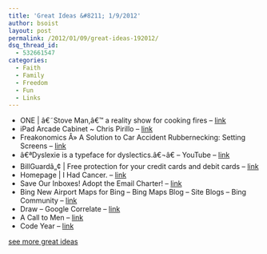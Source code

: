 ```yaml
---
title: 'Great Ideas &#8211; 1/9/2012'
author: bsoist
layout: post
permalink: /2012/01/09/great-ideas-192012/
dsq_thread_id:
  - 532661547
categories:
  - Faith
  - Family
  - Freedom
  - Fun
  - Links
---
```

  * ONE | â€˜Stove Man,â€™ a reality show for cooking fires &#8211; [link][1] 
  * iPad Arcade Cabinet ~ Chris Pirillo &#8211; [link][2] 
  * Freakonomics Â» A Solution to Car Accident Rubbernecking: Setting Screens &#8211; [link][3] 
  * â€ªDyslexie is a typeface for dyslectics.â€¬â€ &#8211; YouTube &#8211; [link][4] 
  * BillGuardâ„¢ | Free protection for your credit cards and debit cards &#8211; [link][5] 
  * Homepage | I Had Cancer. &#8211; [link][6] 
  * Save Our Inboxes! Adopt the Email Charter! &#8211; [link][7] 
  * Bing New Airport Maps for Bing &#8211; Bing Maps Blog &#8211; Site Blogs &#8211; Bing Community &#8211; [link][8] 
  * Draw &#8211; Google Correlate &#8211; [link][9] 
  * A Call to Men &#8211; [link][10] 
  * Code Year &#8211; [link][11] 

[see more great ideas][12]

 [1]: http://www.one.org/blog/2011/06/30/stove-man-a-reality-show-for-cooking-fires/?utm_source=feedburner&utm_medium=feed&utm_campaign=Feed%3A+TheONEBlog+%28The+ONE+Blog%29
 [2]: http://chris.pirillo.com/ipad-arcade-cabinet/?utm_source=feedburner&utm_medium=feed&utm_campaign=Feed%3A+ChrisPirillo+%28Chris+Pirillo%29&utm_content=Google+Reader
 [3]: http://www.freakonomics.com/2011/07/12/a-solution-to-car-accident-rubbernecking-setting-screens/
 [4]: http://www.youtube.com/watch?v=VLtYFcHx7ec&feature=player_embedded#at=113
 [5]: http://www.billguard.com/
 [6]: http://www.ihadcancer.com/
 [7]: http://emailcharter.org/
 [8]: http://www.bing.com/community/site_blogs/b/maps/archive/2011/09/29/new-airport-maps-for-bing.aspx
 [9]: http://www.google.com/trends/correlate/draw
 [10]: http://acalltomen.com/index.php
 [11]: http://codeyear.com/
 [12]: http://delicious.com/bsoist/i